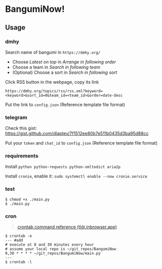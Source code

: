 # BangumiNow!

## Usage

### dmhy

Search name of bangumi in `https://dmhy.org/`

- Choose *Latest on top* in *Arrange in following order*
- Choose a team in *Search in following team*
- (Optional) Choose a sort in *Search in following sort*

Click RSS button in the webpage, copy its link

```
https://dmhy.org/topics/rss/rss.xml?keyword=<keyword>&sort_id=0&team_id=<team_id>&order=date-desc
```

Put the link to `config.json` (Reference template file format)

### telegram

Check this gist: <https://gist.github.com/dlaptev/7f1512ee80b7e511b0435d3ba95d88cc>

Put your `token` and `chat_id` to `config.json` (Reference template file format)

### requirements

Install `python python-requests python-xmltodict aria2p`

Install `cronie`, enable it: `sudo systemctl enable --now cronie.service`

### test

```shell
$ chmod +x ./main.py
$ ./main.py
```

### cron

> [crontab command reference (tldr.inbrowser.app)](https://tldr.inbrowser.app/pages/common/crontab)

```shell
$ crontab -e
--- #add
# execute at 0 and 30 minutes every hour
# assume your local repo is ~/git_repos/BangumiNow
0,30 * * * * ~/git_repos/BangumiNow/main.py
---
$ crontab -l
```
